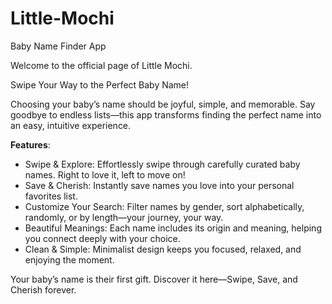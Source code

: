 # Little-Mochi
Baby Name Finder App

Welcome to the official page of Little Mochi.

Swipe Your Way to the Perfect Baby Name!

Choosing your baby’s name should be joyful, simple, and memorable. Say goodbye to endless lists—this app transforms finding the perfect name into an easy, intuitive experience.

**Features**:
- Swipe & Explore: Effortlessly swipe through carefully curated baby names. Right to love it, left to move on!
- Save & Cherish: Instantly save names you love into your personal favorites list.
- Customize Your Search: Filter names by gender, sort alphabetically, randomly, or by length—your journey, your way.
- Beautiful Meanings: Each name includes its origin and meaning, helping you connect deeply with your choice.
- Clean & Simple: Minimalist design keeps you focused, relaxed, and enjoying the moment.


Your baby’s name is their first gift.
Discover it here—Swipe, Save, and Cherish forever.

